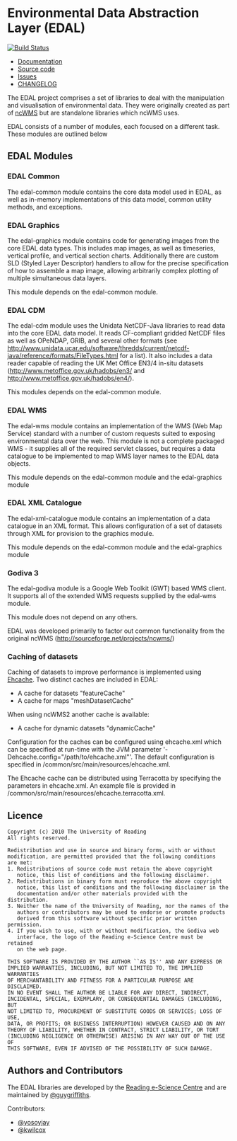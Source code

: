 # Environmental Data Abstraction Layer (EDAL)

[![Build Status](https://travis-ci.org/axiom-data-science/edal-java.svg?branch=dockerize)](https://travis-ci.org/axiom-data-science/edal-java)

- [Documentation](https://reading-escience-centre.gitbooks.io/edal-user-guide/content/)
- [Source code](https://github.com/Reading-eScience-Centre/edal-java)
- [Issues](https://github.com/Reading-eScience-Centre/edal-java/issues)
- [CHANGELOG](https://github.com/Reading-eScience-Centre/edal-java/blob/master/CHANGELOG)


The EDAL project comprises a set of libraries to deal with the manipulation and visualisation of environmental data.  They were originally created as part of [ncWMS](https://github.com/Reading-eScience-Centre/ncwms) but are standalone libraries which ncWMS uses.

EDAL consists of a number of modules, each focused on a different task.  These modules are outlined below

## EDAL Modules

### EDAL Common
The edal-common module contains the core data model used in EDAL, as well as in-memory implementations of this data model, common utility methods, and exceptions.

### EDAL Graphics
The edal-graphics module contains code for generating images from the core EDAL data types.  This includes map images, as well as timeseries, vertical profile, and vertical section charts.  Additionally there are custom SLD (Styled Layer Descriptor) handlers to allow for the precise specification of how to assemble a map image, allowing arbitrarily complex plotting of multiple simultaneous data layers.

This module depends on the edal-common module.

### EDAL CDM
The edal-cdm module uses the Unidata NetCDF-Java libraries to read data into the core EDAL data model.  It reads CF-compliant gridded NetCDF files as well as OPeNDAP, GRIB, and several other formats (see http://www.unidata.ucar.edu/software/thredds/current/netcdf-java/reference/formats/FileTypes.html for a list).  It also includes a data reader capable of reading the UK Met Office EN3/4 in-situ datasets (http://www.metoffice.gov.uk/hadobs/en3/ and http://www.metoffice.gov.uk/hadobs/en4/).

This modules depends on the edal-common module.

### EDAL WMS
The edal-wms module contains an implementation of the WMS (Web Map Service) standard with a number of custom requests suited to exposing environmental data over the web.  This module is not a complete packaged WMS - it supplies all of the required servlet classes, but requires a data catalogue to be implemented to map WMS layer names to the EDAL data objects.

This module depends on the edal-common module and the edal-graphics module

### EDAL XML Catalogue
The edal-xml-catalogue module contains an implementation of a data catalogue in an XML format. This allows configuration of a set of datasets through XML for provision to the graphics module.

This module depends on the edal-common module and the edal-graphics module

### Godiva 3
The edal-godiva module is a Google Web Toolkit (GWT) based WMS client.  It supports all of the extended WMS requests supplied by the edal-wms module.

This module does not depend on any others.

EDAL was developed primarily to factor out common functionality from the original ncWMS (http://sourceforge.net/projects/ncwms/)


### Caching of datasets
Caching of datasets to improve performance is implemented using [Ehcache](http://www.ehcache.org/).
Two distinct caches are included in EDAL:

- A cache for datasets "featureCache"
- A cache for maps "meshDatasetCache"

When using ncWMS2 another cache is available:

- A cache for dynamic datasets  "dynamicCache"

Configuration for the caches can be configured using ehcache.xml which can be specified at run-time with the JVM parameter '-Dehcache.config="/path/to/ehcache.xml"'.
The default configuration is specified in /common/src/main/resources/ehcache.xml.

The Ehcache cache can be distributed using Terracotta by specifying the parameters in ehcache.xml.
An example file is provided in /common/src/main/resources/ehcache.terracotta.xml.


## Licence

```
Copyright (c) 2010 The University of Reading
All rights reserved.

Redistribution and use in source and binary forms, with or without
modification, are permitted provided that the following conditions
are met:
1. Redistributions of source code must retain the above copyright
   notice, this list of conditions and the following disclaimer.
2. Redistributions in binary form must reproduce the above copyright
   notice, this list of conditions and the following disclaimer in the
   documentation and/or other materials provided with the distribution.
3. Neither the name of the University of Reading, nor the names of the
   authors or contributors may be used to endorse or promote products
   derived from this software without specific prior written permission.
4. If you wish to use, with or without modification, the Godiva web
   interface, the logo of the Reading e-Science Centre must be retained
   on the web page.

THIS SOFTWARE IS PROVIDED BY THE AUTHOR ``AS IS'' AND ANY EXPRESS OR
IMPLIED WARRANTIES, INCLUDING, BUT NOT LIMITED TO, THE IMPLIED WARRANTIES
OF MERCHANTABILITY AND FITNESS FOR A PARTICULAR PURPOSE ARE DISCLAIMED.
IN NO EVENT SHALL THE AUTHOR BE LIABLE FOR ANY DIRECT, INDIRECT,
INCIDENTAL, SPECIAL, EXEMPLARY, OR CONSEQUENTIAL DAMAGES (INCLUDING, BUT
NOT LIMITED TO, PROCUREMENT OF SUBSTITUTE GOODS OR SERVICES; LOSS OF USE,
DATA, OR PROFITS; OR BUSINESS INTERRUPTION) HOWEVER CAUSED AND ON ANY
THEORY OF LIABILITY, WHETHER IN CONTRACT, STRICT LIABILITY, OR TORT
(INCLUDING NEGLIGENCE OR OTHERWISE) ARISING IN ANY WAY OUT OF THE USE OF
THIS SOFTWARE, EVEN IF ADVISED OF THE POSSIBILITY OF SUCH DAMAGE.
```

## Authors and Contributors

The EDAL libraries are developed by the [Reading e-Science Centre](http://www.met.reading.ac.uk/resc/home/) and are maintained by [@guygriffiths](https://github.com/guygriffiths).

Contributors:

- [@yosoyjay](https://github.com/yosoyjay)
- [@kwilcox](https://github.com/kwilcox)
